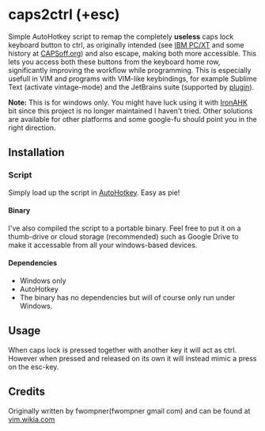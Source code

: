 # caps2ctrl (+esc)
Simple AutoHotkey script to remap the completely **useless** caps lock keyboard button to ctrl, as originally intended (see [IBM PC/XT](http://www.pcguide.com/ref/kb/layout/stdXT83-c.html) and some history at [CAPSoff.org](http://capsoff.org/history)) and also escape, making both more accessible. This lets you access both these buttons from the keyboard home row, significantly improving the workflow while programming. This is especially usefull in VIM and programs with VIM-like keybindings, for example Sublime Text (activate vintage-mode) and the JetBrains suite (supported by [plugin](https://github.com/JetBrains/ideavim)). 

**Note:** This is for windows only. You might have luck using it with [IronAHK](https://github.com/polyethene/IronAHK) bit since this project is no longer maintained I haven't tried. Other solutions are available for other platforms and some google-fu should point you in the right direction.

## Installation
### Script
Simply load up the script in [AutoHotkey](http://www.autohotkey.com/). Easy as pie!

#### Binary
I've also compiled the script to a portable binary. Feel free to put it on a thumb-drive or cloud storage (recommended) such as Google Drive to make it accessable from all your windows-based devices.

#### Dependencies
* Windows only
* AutoHotkey
* The binary has no dependencies but will of course only run under Windows.

## Usage 
When caps lock is pressed together with another key it will act as ctrl. However when pressed and released on its own it will instead mimic a press on the esc-key.

## Credits
Originally written by fwompner(fwompner gmail com) and can be found at [vim.wikia.com](http://vim.wikia.com/wiki/Map_caps_lock_to_escape_in_Windows)
